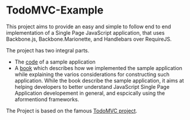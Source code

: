 TodoMVC-Example
===============
This project aims to provide an easy and simple to follow end to end implementation of a Single Page JavaScript application, that uses Backbone.js, Backbone.Marionette, and Handlebars over RequireJS.

The project has two integral parts. 
* The [code](https://github.com/BorisKozo/TodoMVC-Example) of a sample application
* A [book](https://github.com/BorisKozo/TodoMVC-Example/blob/master/book.md) which describes how we implemented the sample application while explaining the varios considerations for constructing such application. While the book describe the sample application, it aims at helping developers to better understand JavaScript Single Page Application developement in general, and espcically using the aformentiond frameworks.  

The Project is based on the famous [TodoMVC project](http://addyosmani.github.com/todomvc/).

